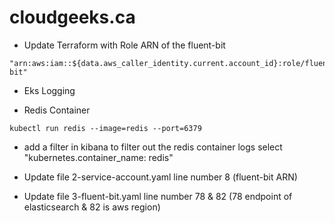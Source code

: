 # cloudgeeks.ca

- Update Terraform with Role ARN of the fluent-bit
```policy
"arn:aws:iam::${data.aws_caller_identity.current.account_id}:role/fluent-bit"
```
- Eks Logging

- Redis Container
```
kubectl run redis --image=redis --port=6379
```

- add a filter in kibana to filter out the redis container logs select "kubernetes.container_name: redis"

- Update file 2-service-account.yaml line number 8 (fluent-bit ARN)

- Update file 3-fluent-bit.yaml line number 78 & 82 (78 endpoint of elasticsearch & 82 is aws region)
